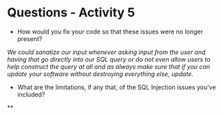 # Questions - Activity 5

- How would you fix your code so that these issues were no longer present?

*We could sanatize our input whenever asking input from the user and having that go directly into our SQL query or do not even allow users to help construct the query at all and as always make sure that if you can update your software without destroying everything else, update.*

- What are the limitations, if any that, of the SQL Injection issues you’ve included? 

**